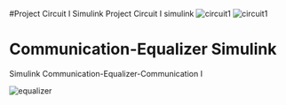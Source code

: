 #Project Circuit I Simulink
Project Circuit I simulink
![circuit1](https://github.com/stackprogramer/MatlabSimulinkProjects/blob/master/ProjectCircuit1Simulink/images/i2.jpg)
![circuit1](https://github.com/stackprogramer/MatlabSimulinkProjects/blob/master/ProjectCircuit1Simulink/images/i8.jpg)

# Communication-Equalizer Simulink
Simulink Communication-Equalizer-Communication I

![equalizer](https://github.com/stackprogramer/MatlabSimulinkProjects/blob/master/ProjectEqualizerSimulink/images/eq.png)



